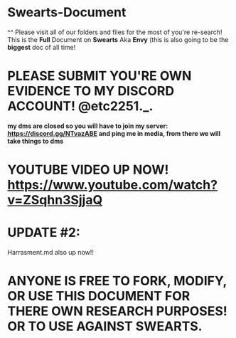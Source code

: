 # Swearts-Document
^^ Please visit all of our folders and files for the most of you're re-search!
This is the **Full** Document on **Swearts** Aka **Envy** (this is also going to be the **biggest** doc of all time!
# PLEASE SUBMIT YOU'RE OWN EVIDENCE TO MY DISCORD ACCOUNT! @etc2251._.
**my dms are closed so you will have to join my server: https://discord.gg/NTvazABE and ping me in media, from there we will take things to dms**

# YOUTUBE VIDEO UP NOW! https://www.youtube.com/watch?v=ZSqhn3SjjaQ
# UPDATE #2:
Harrasment.md also up now!!

# ANYONE IS FREE TO FORK, MODIFY, OR USE THIS DOCUMENT FOR THERE OWN RESEARCH PURPOSES! OR TO USE AGAINST SWEARTS.
